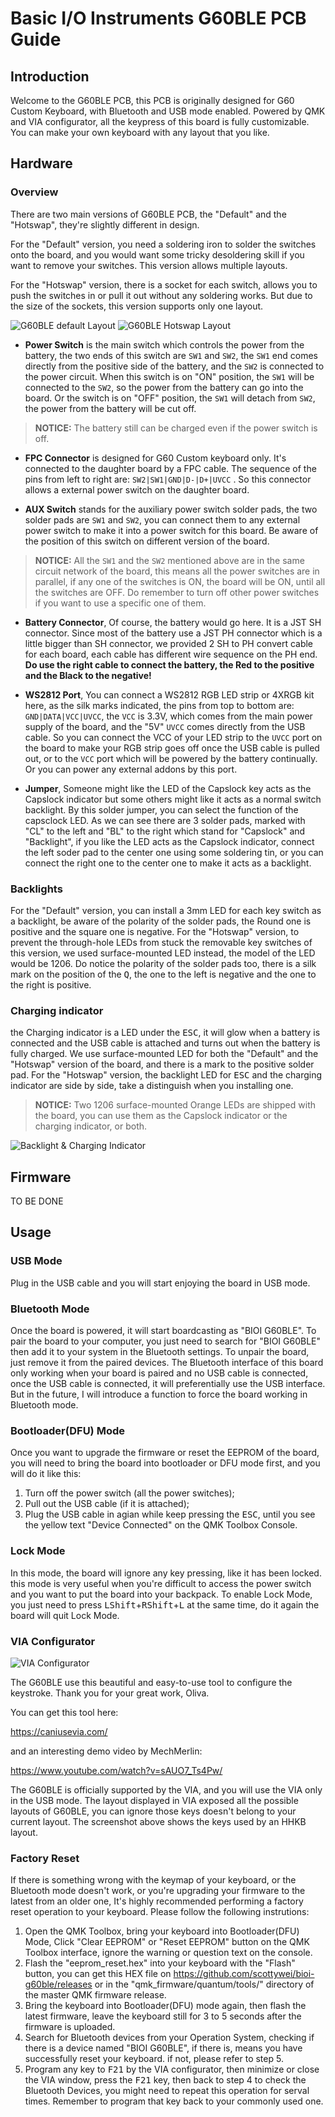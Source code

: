 # Basic I/O Instruments G60BLE PCB Guide

## Introduction
Welcome to the G60BLE PCB, this PCB is originally designed for G60 Custom Keyboard, with Bluetooth and USB mode enabled. Powered by QMK and VIA configurator, all the keypress of this board is fully customizable. You can make your own keyboard with any layout that you like.

## Hardware
### Overview
There are two main versions of G60BLE PCB, the "Default" and the "Hotswap", they're slightly different in design. 

For the "Default" version, you need a soldering iron to solder the switches onto the board, and you would want some tricky desoldering skill if you want to remove your switches. This version allows multiple layouts.

For the "Hotswap" version, there is a socket for each switch, allows you to push the switches in or pull it out without any soldering works. But due to the size of the sockets, this version supports only one layout.

![G60BLE default Layout](assets/images/1x/g60ble_default.png "G60BLE default")
![G60BLE Hotswap Layout](assets/images/1x/g60ble_hotswap.png "G60BLE Hotswap")

- **Power Switch** is the main switch which controls the power from the battery, the two ends of this switch are `SW1` and `SW2`, the `SW1` end comes directly from the positive side of the battery, and the `SW2` is connected to the power circuit. When this switch is on "ON" position, the `SW1` will be connected to the `SW2`, so the power from the battery can go into the board. Or the switch is on "OFF" position, the `SW1` will detach from `SW2`, the power from the battery will be cut off. 
>**NOTICE:** The battery still can be charged even if the power switch is off.

- **FPC Connector** is designed for G60 Custom keyboard only. It's connected to the daughter board by a FPC cable. The sequence of the pins from left to right are:  `SW2|SW1|GND|D-|D+|UVCC`
. So this connector allows a external power switch on the daughter board.

- **AUX Switch** stands for the auxiliary power switch solder pads, the two solder pads are `SW1` and `SW2`,  you can connect them to any external power switch to make it into a power switch for this board. Be aware of the position of this switch on different version of the board.
>**NOTICE:** All the `SW1` and the `SW2` mentioned above are in the same circuit network of the board, this means all the power switches are in parallel, if any one of the switches is ON, the board will be ON, until all the switches are OFF. Do remember to turn off other power switches if you want to use a specific one of them.

- **Battery Connector**, Of course, the battery would go here. It is a JST SH connector. Since most of the battery use a JST PH connector which is a little bigger than SH connector, we provided 2 SH to PH convert cable for each board, each cable has different wire sequence on the PH end. **Do use the right cable to connect the battery, the Red to the positive and the Black to the negative!**

- **WS2812 Port**, You can connect a WS2812 RGB LED strip or 4XRGB kit here, as the silk marks indicated, the pins from top to bottom are:  `GND|DATA|VCC|UVCC`, the `VCC` is 3.3V, which comes from the main power supply of the board, and the "5V" `UVCC` comes directly from the USB cable. So you can connect the VCC of your LED strip to the `UVCC` port on the board to make your RGB strip goes off once the USB cable is pulled out, or to the `VCC` port which will be powered by the battery continually. Or you can power any external addons by this port.

- **Jumper**, Someone might like the LED of the Capslock key acts as the Capslock indicator but some others might like it acts as a normal switch backlight. By this solder jumper, you can select the function of the capsclock LED. As we can see there are 3 solder pads, marked with "CL" to the left and "BL" to the right which stand for "Capslock" and "Backlight", if you like the LED acts as the Capslock indicator, connect the left soder pad to the center one using some soldering tin, or you can connect the right one to the center one to make it acts as a backlight.

### Backlights
For the "Default" version, you can install a 3mm LED for each key switch as a backlight, be aware of the polarity of the solder pads, the Round one is positive and the square one is negative.
For the "Hotswap" version, to prevent the through-hole LEDs from stuck the removable key switches of this version, we used surface-mounted LED instead, the model of the LED would be 1206. Do notice the polarity of the solder pads too, there is a silk mark on the position of the <kbd>Q</kbd>, the one to the left is negative and the one to the right is positive.

### Charging indicator
the Charging indicator is a LED under the <kbd>ESC</kbd>, it will glow when a battery is connected and the USB cable is attached and turns out when the battery is fully charged. We use surface-mounted LED for both the "Default" and the "Hotswap" version of the board, and there is a mark to the positive solder pad. For the "Hotswap" version, the backlight LED for <kbd>ESC</kbd> and the charging indicator are side by side, take a distinguish when you installing one.
>**NOTICE:** Two 1206 surface-mounted Orange LEDs are shipped with the board, you can use them as the Capslock indicator or the charging indicator, or both.

![Backlight & Charging Indicator](assets/images/1x/Backlight_N_Charging_Indicator.png "Backlight & Charging Indicator")

## Firmware
TO BE DONE

## Usage
### USB Mode
Plug in the USB cable and you will start enjoying the board in USB mode.

### Bluetooth Mode
Once the board is powered, it will start boardcasting as "BIOI G60BLE". To pair the board to your computer, you just need to search for "BIOI G60BLE" then add it to your system in the Bluetooth settings. To unpair the board, just remove it from the paired devices.
The Bluetooth interface of this board only working when your board is paired and no USB cable is connected, once the USB cable is connected, it will preferentially use the USB interface. But in the future, I will introduce a function to force the board working in Bluetooth mode.

### Bootloader(DFU) Mode
Once you want to upgrade the firmware or reset the EEPROM of the board, you will need to bring the board into bootloader or DFU mode first, and you will do it like this:
1. Turn off the power switch (all the power switches);
2. Pull out the USB cable (if it is attached);
3. Plug the USB cable in agian while keep pressing the <kbd>ESC</kbd>, until you see the yellow text "Device Connected" on the QMK Toolbox Console.

### Lock Mode
In this mode, the board will ignore any key pressing, like it has been locked. this mode is very useful when you're difficult to access the power switch and you want to put the board into your backpack. To enable Lock Mode, you just need to press <kbd>LShift</kbd>+<kbd>RShift</kbd>+<kbd>L</kbd> at the same time, do it again the board will quit Lock Mode.

### VIA Configurator

![VIA Configurator](assets/images/via_configurator.png "VIA Configurator")

The G60BLE use this beautiful and easy-to-use tool to configure the keystroke. Thank you for your great work, Oliva.

You can get this tool here:

<https://caniusevia.com/>

and an interesting demo video by MechMerlin:

<https://www.youtube.com/watch?v=sAUO7_Ts4Pw/>

The G60BLE is officially supported by the VIA, and you will use the VIA only in the USB mode. The layout displayed in VIA exposed all the possible layouts of G60BLE, you can ignore those keys doesn't belong to your current layout. The screenshot above shows the keys used by an HHKB layout.

### Factory Reset
If there is something wrong with the keymap of your keyboard, or the Bluetooth mode doesn't work, or you're upgrading your firmware to the latest from an older one, It's highly recommended performing a factory reset operation to your keyboard. Please follow the following instrutions:
1. Open the QMK Toolbox, bring your keyboard into Bootloader(DFU) Mode, Click "Clear EEPROM" or "Reset EEPROM" button on the QMK Toolbox interface, ignore the warning or question text on the console.
2. Flash the "eeprom_reset.hex" into your keyboard with the "Flash" button, you can get this HEX file on https://github.com/scottywei/bioi-g60ble/releases or in the "qmk_firmware/quantum/tools/" directory of the master QMK firmware release.
3. Bring the keyboard into Bootloader(DFU) mode again, then flash the latest firmware, leave the keyboard still for 3 to 5 seconds after the firmware is uploaded.
4. Search for Bluetooth devices from your Operation System, checking if there is a device named "BIOI G60BLE", if there is, means you have successfully reset your keyboard. if not, please refer to step 5.
5. Program any key to <kbd>F21</kbd> by the VIA configurator, then minimize or close the VIA window, press the <kbd>F21</kbd> key, then back to step 4 to check the Bluetooth Devices, you might need to repeat this operation for serval times. Remember to program that key back to your commonly used one.